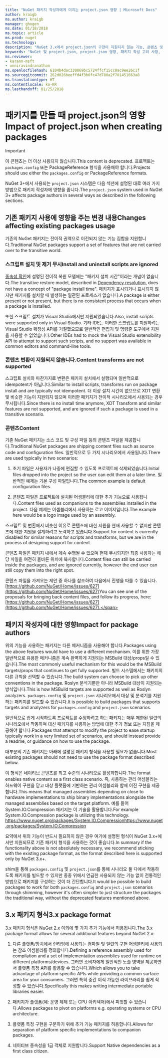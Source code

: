 ```yaml
---
title: "NuGet 패키지 작성자에게 미치는 project.json 영향 | Microsoft Docs"
author: kraigb
ms.author: kraigb
manager: ghogen
ms.date: 01/18/2018
ms.topic: article
ms.prod: nuget
ms.technology: 
description: "NuGet 3.x에서 project.json의 구현이 지원되지 않는 기능, 콘텐츠 및 패키지 형식 등 패키지 작성자에 영향을 주는 방법에 대한 세부 정보입니다."
keywords: "NuGet 및 project.json, project.json 영향, 패키지 작성 고려 사항, project.json 기능"
ms.reviewer:
- karann-msft
- unniravindranathan
ms.openlocfilehash: 6104b4dac330869bc5724ffcf15cc0ac9ee26c1f
ms.sourcegitcommit: 262d026beeffd4f3b6fc47d780a2f701451663a8
ms.translationtype: HT
ms.contentlocale: ko-KR
ms.lasthandoff: 01/25/2018
---
```

# <a name="impact-of-projectjson-when-creating-packages"></a><span data-ttu-id="29b32-104">패키지를 만들 때 project.json의 영향</span><span class="sxs-lookup"><span data-stu-id="29b32-104">Impact of project.json when creating packages</span></span>

> [!Important]
> <span data-ttu-id="29b32-105">이 콘텐츠는 더 이상 사용되지 않습니다.</span><span class="sxs-lookup"><span data-stu-id="29b32-105">This content is deprecated.</span></span> <span data-ttu-id="29b32-106">프로젝트는 `packages.config` 또는 PackageReference 형식을 사용해야 합니다.</span><span class="sxs-lookup"><span data-stu-id="29b32-106">Projects should use either the `packages.config` or PackageReference formats.</span></span>

<span data-ttu-id="29b32-107">NuGet 3+에서 사용되는 `project.json` 시스템은 다음 섹션에 설명된 대로 여러 가지 방법으로 패키지 작성자에 영향을 줍니다.</span><span class="sxs-lookup"><span data-stu-id="29b32-107">The `project.json` system used in NuGet 3+ affects package authors in several ways as described in the following sections.</span></span>

## <a name="changes-affecting-existing-packages-usage"></a><span data-ttu-id="29b32-108">기존 패키지 사용에 영향을 주는 변경 내용</span><span class="sxs-lookup"><span data-stu-id="29b32-108">Changes affecting existing packages usage</span></span>

<span data-ttu-id="29b32-109">기존의 NuGet 패키지는 전이적 권역으로 이전되지 않는 기능 집합을 지원합니다.</span><span class="sxs-lookup"><span data-stu-id="29b32-109">Traditional NuGet packages support a set of features that are not carried over to the transitive world.</span></span>

### <a name="install-and-uninstall-scripts-are-ignored"></a><span data-ttu-id="29b32-110">스크립트 설치 및 제거 무시</span><span class="sxs-lookup"><span data-stu-id="29b32-110">Install and uninstall scripts are ignored</span></span>

<span data-ttu-id="29b32-111">[종속성 확인](../consume-packages/dependency-resolution.md#dependency-resolution-with-packagereference)에 설명된 전이적 복원 모델에는 "패키지 설치 시간"이라는 개념이 없습니다.</span><span class="sxs-lookup"><span data-stu-id="29b32-111">The transitive restore model, described in [Dependency resolution](../consume-packages/dependency-resolution.md#dependency-resolution-with-packagereference), does not have a concept of "package install time".</span></span> <span data-ttu-id="29b32-112">패키지가 표시되거나 표시되지 않지만 패키지를 설치할 때 발생하는 일관된 프로세스가 없습니다.</span><span class="sxs-lookup"><span data-stu-id="29b32-112">A package is either present or not present, but there is no consistent process that occurs when a package is installed.</span></span>

<span data-ttu-id="29b32-113">또한 스크립트 설치가 Visual Studio에서만 지원되었습니다.</span><span class="sxs-lookup"><span data-stu-id="29b32-113">Also, install scripts were supported only in Visual Studio.</span></span> <span data-ttu-id="29b32-114">기타 IDE는 이러한 스크립트를 지원하려는 Visual Studio 확장성 API를 거절했으므로 일반적인 편집기 및 명령줄 도구에서 지원을 사용할 수 없었습니다.</span><span class="sxs-lookup"><span data-stu-id="29b32-114">Other IDEs had to mock the Visual Studio extensibility API to attempt to support such scripts, and no support was available in common editors and command-line tools.</span></span>

### <a name="content-transforms-are-not-supported"></a><span data-ttu-id="29b32-115">콘텐츠 변환이 지원되지 않습니다.</span><span class="sxs-lookup"><span data-stu-id="29b32-115">Content transforms are not supported</span></span>

<span data-ttu-id="29b32-116">스크립트 설치와 마찬가지로 변환은 패키지 설치에서 실행되며 일반적으로 idempotent가 아닙니다.</span><span class="sxs-lookup"><span data-stu-id="29b32-116">Similar to install scripts, transforms run on package install and are typically not idempotent.</span></span> <span data-ttu-id="29b32-117">더 이상 설치 시간이 없으므로 XDT 변환 및 비슷한 기능이 지원되지 않으며 이러한 패키지가 전이적 시나리오에서 사용되는 경우 무시됩니다.</span><span class="sxs-lookup"><span data-stu-id="29b32-117">Since there is no install time anymore, XDT Transform and similar features are not supported, and are ignored if such a package is used in a transitive scenario.</span></span>

### <a name="content"></a><span data-ttu-id="29b32-118">콘텐츠</span><span class="sxs-lookup"><span data-stu-id="29b32-118">Content</span></span>

<span data-ttu-id="29b32-119">기존 NuGet 패키지는 소스 코드 및 구성 파일 등의 콘텐츠 파일을 제공합니다.</span><span class="sxs-lookup"><span data-stu-id="29b32-119">Traditional NuGet packages are shipping content files such as source code and configuration files.</span></span> <span data-ttu-id="29b32-120">일반적으로 두 가지 시나리오에서 사용됩니다.</span><span class="sxs-lookup"><span data-stu-id="29b32-120">There are used typically in two scenarios:</span></span>

1. <span data-ttu-id="29b32-121">초기 파일은 사용자가 나중에 편집할 수 있도록 프로젝트에 삭제되었습니다.</span><span class="sxs-lookup"><span data-stu-id="29b32-121">Initial files dropped into the project so the user can edit them at a later time.</span></span> <span data-ttu-id="29b32-122">일반적인 예제는 기본 구성 파일입니다.</span><span class="sxs-lookup"><span data-stu-id="29b32-122">The common example is default configuration files.</span></span>

1. <span data-ttu-id="29b32-123">콘텐츠 파일은 프로젝트에 설치된 어셈블리에 대한 추가 기능으로 사용됩니다.</span><span class="sxs-lookup"><span data-stu-id="29b32-123">Content files used as companions to the assemblies installed in the project.</span></span> <span data-ttu-id="29b32-124">다음 예제는 어셈블리에서 사용하는 로고 이미지입니다.</span><span class="sxs-lookup"><span data-stu-id="29b32-124">The example here would be a logo image used by an assembly.</span></span>

<span data-ttu-id="29b32-125">스크립트 및 변환에서 비슷한 이유로 콘텐츠에 대한 지원을 현재 사용할 수 없지만 콘텐츠에 대한 지원을 설계하려고 노력하고 있습니다.</span><span class="sxs-lookup"><span data-stu-id="29b32-125">Support for content is currently disabled for similar reasons for scripts and transforms, but we are in the process of designing support for content.</span></span>

<span data-ttu-id="29b32-126">콘텐츠 파일은 패키지 내에서 계속 수행될 수 있으며 현재 무시되지만 최종 사용자는 해당 파일을 여전히 올바른 위치에 복사합니다.</span><span class="sxs-lookup"><span data-stu-id="29b32-126">Content files can still be carried inside the packages, and are ignored currently, however the end user can still copy them into the right spot.</span></span>

<span data-ttu-id="29b32-127">콘텐츠 파일을 가져오는 제안 중 하나를 참조하여 다음에서 진행을 따를 수 있습니다. [https://github.com/NuGet/Home/issues/627](https://github.com/NuGet/Home/issues/627)</span><span class="sxs-lookup"><span data-stu-id="29b32-127">You can see one of the proposals for bringing back content files, and follow its progress, here: [https://github.com/NuGet/Home/issues/627](https://github.com/NuGet/Home/issues/627).</span></span>

## <a name="impact-for-package-authors"></a><span data-ttu-id="29b32-128">패키지 작성자에 대한 영향</span><span class="sxs-lookup"><span data-stu-id="29b32-128">Impact for package authors</span></span>

<span data-ttu-id="29b32-129">위의 기능을 사용하는 패키지는 다른 메커니즘을 사용해야 합니다.</span><span class="sxs-lookup"><span data-stu-id="29b32-129">Packages using the above features would have to use a different mechanism.</span></span> <span data-ttu-id="29b32-130">이를 위한 가장 일반적으로 유용한 메커니즘은 계속 완벽하게 지원되는 MSBuild 대상/props일 수 있습니다.</span><span class="sxs-lookup"><span data-stu-id="29b32-130">The most commonly useful mechanism for this would be the MSBuild targets/props that continues to get fully supported.</span></span> <span data-ttu-id="29b32-131">빌드 시스템에서는 패키지의 다른 규칙을 선택할 수 있습니다.</span><span class="sxs-lookup"><span data-stu-id="29b32-131">The build system can choose to pick up other conventions in the package.</span></span> <span data-ttu-id="29b32-132">Roslyn 분석기뿐만 아니라 MSBuild 대상이 지원되는 방식입니다.</span><span class="sxs-lookup"><span data-stu-id="29b32-132">This is how MSBuild targets are supported as well as Roslyn analyzers.</span></span> <span data-ttu-id="29b32-133">`packages.config` 및 `project.json` 시나리오에서 대상 및 분석기를 지원하는 패키지를 빌드할 수 있습니다.</span><span class="sxs-lookup"><span data-stu-id="29b32-133">It is possible to build packages that supports targets and analyzers for `packages.config` and `project.json` scenarios.</span></span>

<span data-ttu-id="29b32-134">일반적으로 쉽게 시작하도록 프로젝트를 수정하려고 하는 패키지는 매우 제한된 일련의 시나리오에서 작동하며 대신 패키지를 사용하는 방법에 대한 추가 정보 또는 지침을 제공해야 합니다.</span><span class="sxs-lookup"><span data-stu-id="29b32-134">Packages that attempt to modify the project to ease startup typically work in a very limited set of scenarios, and should instead provide a readme, or guidance on how to use the package.</span></span>

<span data-ttu-id="29b32-135">대부분의 기존 패키지는 아래에 설명된 패키지 형식을 사용할 필요가 없습니다.</span><span class="sxs-lookup"><span data-stu-id="29b32-135">Most existing packages should not need to use the package format described below.</span></span>

<span data-ttu-id="29b32-136">이 형식은 네이티브 콘텐츠를 최고 수준의 시나리오로 활성화합니다.</span><span class="sxs-lookup"><span data-stu-id="29b32-136">The format enables native content as a first class scenario.</span></span> <span data-ttu-id="29b32-137">즉, 사용하는 관리 어셈블리는 하드웨어 구현을 닫고 대상 플랫폼에 기반하는 관리 어셈블리와 함께 이진 구현을 제공합니다.</span><span class="sxs-lookup"><span data-stu-id="29b32-137">This means that managed assemblies depending on close to hardware implementations to ship binary implementations alongside the managed assemblies based on the target platform.</span></span> <span data-ttu-id="29b32-138">예를 들어 System.IO.Compression 패키지는 이 기술을 활용합니다.</span><span class="sxs-lookup"><span data-stu-id="29b32-138">For example System.IO.Compression package is utilizing this technology.</span></span> [<span data-ttu-id="29b32-139">https://www.nuget.org/packages/System.IO.Compression</span><span class="sxs-lookup"><span data-stu-id="29b32-139">https://www.nuget.org/packages/System.IO.Compression</span></span>](https://www.nuget.org/packages/System.IO.Compression)

<span data-ttu-id="29b32-140">요약에서 위의 기능이 반드시 필요하지 않은 경우 여기에 설명된 형식이 NuGet 3.x+에서만 지원되므로 기존 패키지 형식을 사용하는 것이 좋습니다.</span><span class="sxs-lookup"><span data-stu-id="29b32-140">In summary if the functionality above is not absolutely necessary, we recommend sticking with the existing package format, as the format described here is supported only by NuGet 3.x+.</span></span>

<span data-ttu-id="29b32-141">shim을 통해 `packages.config` 및 `project.json`를 통해 시나리오 둘 다에서 작동하도록 패키지를 빌드할 수 있지만 종종 위에서 언급한 사용되지 않는 기능 없이 전통적인 방법으로 패키지를 구성하는 것이 더 간단합니다.</span><span class="sxs-lookup"><span data-stu-id="29b32-141">It would be possible to build packages to work for both `packages.config` and `project.json` scenarios through shimming, however it's often simpler to just structure the packages the traditional way, without the deprecated features mentioned above.</span></span>

## <a name="3x-package-format"></a><span data-ttu-id="29b32-142">3.x 패키지 형식</span><span class="sxs-lookup"><span data-stu-id="29b32-142">3.x package format</span></span>

<span data-ttu-id="29b32-143">3.x 패키지 형식은 NuGet 2.x 이외에 몇 가지 추가 기능에서 허용됩니다.</span><span class="sxs-lookup"><span data-stu-id="29b32-143">The 3.x package format allows for several additional features beyond NuGet 2.x:</span></span>

1. <span data-ttu-id="29b32-144">다른 플랫폼/장치에서 런타임에 사용되는 컴파일 및 일련의 구현 어셈블리에 사용되는 참조 어셈블리를 정의합니다.</span><span class="sxs-lookup"><span data-stu-id="29b32-144">Defining a reference assembly used for compilation and a set of implementation assemblies used for runtime on different platforms/devices.</span></span> <span data-ttu-id="29b32-145">그러면 소비자에게 일반적인 노출 영역을 제공하면서 플랫폼 특정 API를 활용할 수 있습니다.</span><span class="sxs-lookup"><span data-stu-id="29b32-145">Which allows you to take advantage of platform specific APIs while providing a common surface area for your consumers.</span></span> <span data-ttu-id="29b32-146">그러면 특히 중간 이식 가능한 라이브러리를 쉽게 작성할 수 있습니다.</span><span class="sxs-lookup"><span data-stu-id="29b32-146">Specifically this makes writing intermediate portable libraries easier.</span></span>

1. <span data-ttu-id="29b32-147">패키지가 플랫폼(예: 운영 체제 또는 CPU 아키텍처)에서 피벗할 수 있습니다.</span><span class="sxs-lookup"><span data-stu-id="29b32-147">Allows packages to pivot on platforms e.g. operating systems or CPU architecture.</span></span>

1. <span data-ttu-id="29b32-148">플랫폼 특정 구현을 구분하기 위해 추가 기능 패키지를 허용합니다.</span><span class="sxs-lookup"><span data-stu-id="29b32-148">Allows for separation of platform specific implementations to companion packages.</span></span>

1. <span data-ttu-id="29b32-149">네이티브 종속성을 1급 객체로 지원합니다.</span><span class="sxs-lookup"><span data-stu-id="29b32-149">Support Native dependencies as a first class citizen.</span></span>